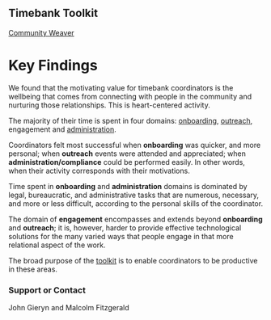 ## Timebank Toolkit 

[Community Weaver](https://fyodorovich.github.io/Timebank-Toolkit/Onboarding.html)

# Key Findings

We found that the motivating value for timebank coordinators is the wellbeing that comes from connecting with people in the community and nurturing those relationships. This is heart-centered activity. 

The majority of their time is spent in four domains: [onboarding](Onboarding.html), [outreach](Outreach.html), engagement and [administration](Administration.html).

Coordinators felt most successful when **onboarding** was quicker, and more personal; when **outreach** events were attended and appreciated; when **administration/compliance** could be performed easily. In other words, when their activity corresponds with their motivations. 

Time spent in **onboarding** and **administration** domains is dominated by legal, bureaucratic, and administrative tasks that are numerous, necessary, and more or less difficult, according to the personal skills of the coordinator. 

The domain of **engagement** encompasses and extends beyond **onboarding** and **outreach**; it is, however, harder to provide effective technological solutions for the many varied ways that people engage in that more relational aspect of the work.

The broad purpose of the [toolkit](index.html) is to enable coordinators to be productive in these areas. 

### Support or Contact

John Gieryn and Malcolm Fitzgerald
